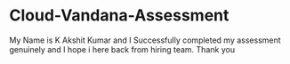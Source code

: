 # Cloud-Vandana-Assessment
My Name is K Akshit Kumar and I Successfully completed my assessment genuinely and I hope i here back from hiring team.
Thank you
